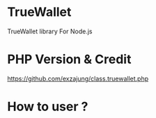 # TrueWallet
TrueWallet library For Node.js

# PHP Version & Credit
https://github.com/exzajung/class.truewallet.php

# How to user ?

